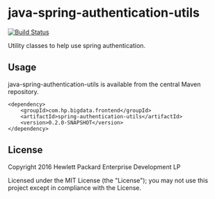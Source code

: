 # java-spring-authentication-utils

[![Build Status](https://travis-ci.org/hpe-idol/java-spring-authentication-utils.svg?branch=master)](https://travis-ci.org/hpe-idol/java-spring-authentication-utils)

Utility classes to help use spring authentication.

## Usage

java-spring-authentication-utils is available from the central Maven repository.

    <dependency>
        <groupId>com.hp.bigdata.frontend</groupId>
        <artifactId>spring-authentication-utils</artifactId>
        <version>0.2.0-SNAPSHOT</version>
    </dependency>

## License
Copyright 2016 Hewlett Packard Enterprise Development LP

Licensed under the MIT License (the "License"); you may not use this project except in compliance with the License.

